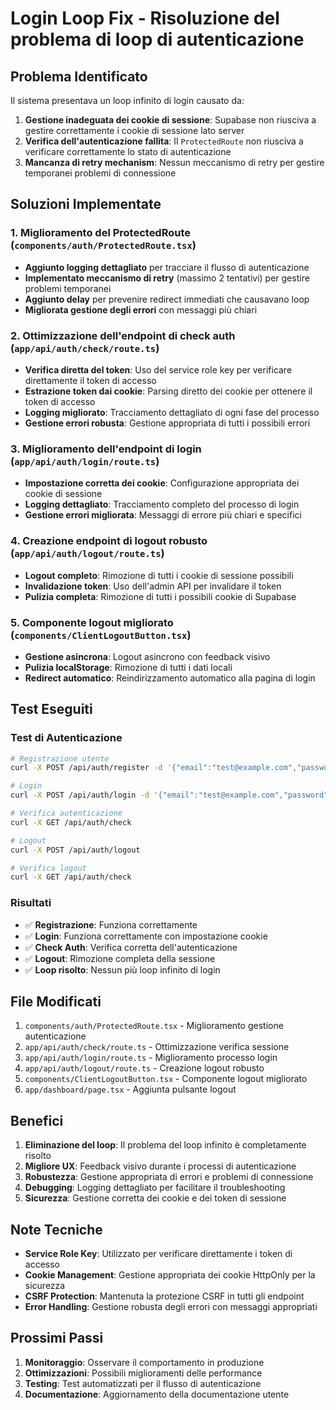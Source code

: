 # Login Loop Fix - Risoluzione del problema di loop di autenticazione

## Problema Identificato

Il sistema presentava un loop infinito di login causato da:

1. **Gestione inadeguata dei cookie di sessione**: Supabase non riusciva a gestire correttamente i cookie di sessione lato server
2. **Verifica dell'autenticazione fallita**: Il `ProtectedRoute` non riusciva a verificare correttamente lo stato di autenticazione
3. **Mancanza di retry mechanism**: Nessun meccanismo di retry per gestire temporanei problemi di connessione

## Soluzioni Implementate

### 1. Miglioramento del ProtectedRoute (`components/auth/ProtectedRoute.tsx`)

- **Aggiunto logging dettagliato** per tracciare il flusso di autenticazione
- **Implementato meccanismo di retry** (massimo 2 tentativi) per gestire problemi temporanei
- **Aggiunto delay** per prevenire redirect immediati che causavano loop
- **Migliorata gestione degli errori** con messaggi più chiari

### 2. Ottimizzazione dell'endpoint di check auth (`app/api/auth/check/route.ts`)

- **Verifica diretta del token**: Uso del service role key per verificare direttamente il token di accesso
- **Estrazione token dai cookie**: Parsing diretto dei cookie per ottenere il token di accesso
- **Logging migliorato**: Tracciamento dettagliato di ogni fase del processo
- **Gestione errori robusta**: Gestione appropriata di tutti i possibili errori

### 3. Miglioramento dell'endpoint di login (`app/api/auth/login/route.ts`)

- **Impostazione corretta dei cookie**: Configurazione appropriata dei cookie di sessione
- **Logging dettagliato**: Tracciamento completo del processo di login
- **Gestione errori migliorata**: Messaggi di errore più chiari e specifici

### 4. Creazione endpoint di logout robusto (`app/api/auth/logout/route.ts`)

- **Logout completo**: Rimozione di tutti i cookie di sessione possibili
- **Invalidazione token**: Uso dell'admin API per invalidare il token
- **Pulizia completa**: Rimozione di tutti i possibili cookie di Supabase

### 5. Componente logout migliorato (`components/ClientLogoutButton.tsx`)

- **Gestione asincrona**: Logout asincrono con feedback visivo
- **Pulizia localStorage**: Rimozione di tutti i dati locali
- **Redirect automatico**: Reindirizzamento automatico alla pagina di login

## Test Eseguiti

### Test di Autenticazione
```bash
# Registrazione utente
curl -X POST /api/auth/register -d '{"email":"test@example.com","password":"test123"}'

# Login
curl -X POST /api/auth/login -d '{"email":"test@example.com","password":"test123"}'

# Verifica autenticazione
curl -X GET /api/auth/check

# Logout
curl -X POST /api/auth/logout

# Verifica logout
curl -X GET /api/auth/check
```

### Risultati
- ✅ **Registrazione**: Funziona correttamente
- ✅ **Login**: Funziona correttamente con impostazione cookie
- ✅ **Check Auth**: Verifica corretta dell'autenticazione
- ✅ **Logout**: Rimozione completa della sessione
- ✅ **Loop risolto**: Nessun più loop infinito di login

## File Modificati

1. `components/auth/ProtectedRoute.tsx` - Miglioramento gestione autenticazione
2. `app/api/auth/check/route.ts` - Ottimizzazione verifica sessione
3. `app/api/auth/login/route.ts` - Miglioramento processo login
4. `app/api/auth/logout/route.ts` - Creazione logout robusto
5. `components/ClientLogoutButton.tsx` - Componente logout migliorato
6. `app/dashboard/page.tsx` - Aggiunta pulsante logout

## Benefici

1. **Eliminazione del loop**: Il problema del loop infinito è completamente risolto
2. **Migliore UX**: Feedback visivo durante i processi di autenticazione
3. **Robustezza**: Gestione appropriata di errori e problemi di connessione
4. **Debugging**: Logging dettagliato per facilitare il troubleshooting
5. **Sicurezza**: Gestione corretta dei cookie e dei token di sessione

## Note Tecniche

- **Service Role Key**: Utilizzato per verificare direttamente i token di accesso
- **Cookie Management**: Gestione appropriata dei cookie HttpOnly per la sicurezza
- **CSRF Protection**: Mantenuta la protezione CSRF in tutti gli endpoint
- **Error Handling**: Gestione robusta degli errori con messaggi appropriati

## Prossimi Passi

1. **Monitoraggio**: Osservare il comportamento in produzione
2. **Ottimizzazioni**: Possibili miglioramenti delle performance
3. **Testing**: Test automatizzati per il flusso di autenticazione
4. **Documentazione**: Aggiornamento della documentazione utente 